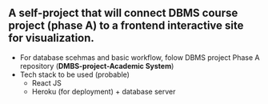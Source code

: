 A self-project that will connect DBMS course project (phase A) to a frontend interactive site for visualization. 
-----
- For database scehmas and basic workflow, folow DBMS project Phase A repository (__DMBS-project-Academic System__)
- Tech stack to be used (probable)
  - React JS
  - Heroku (for deployment) + database server
  
